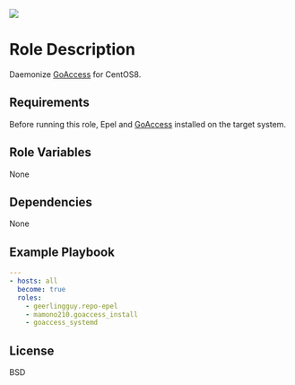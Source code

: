 [![](https://github.com/ansible-roles-mamono210/goaccess_systemd/workflows/build/badge.svg)](https://github.com/ansible-roles-mamono210/goaccess_systemd/actions?query=workflow%3Abuild)

Role Description
=========

Daemonize [GoAccess](https://goaccess.io) for CentOS8.

Requirements
------------

Before running this role, Epel and [GoAccess](https://goaccess.io) installed on the target system.

Role Variables
--------------

None

Dependencies
------------

None

Example Playbook
----------------

```YAML
---
- hosts: all
  become: true
  roles:
    - geerlingguy.repo-epel
    - mamono210.goaccess_install
    - goaccess_systemd
```

License
-------

BSD
